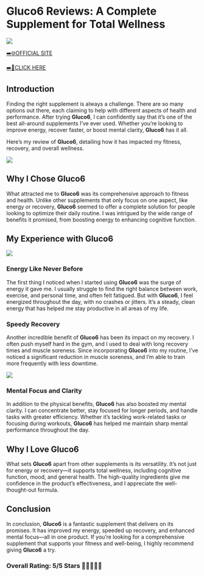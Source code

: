 # **Gluco6 Reviews**: A Complete Supplement for Total Wellness

[![](https://static.vecteezy.com/system/resources/thumbnails/019/896/014/small/buy-now-gradient-button-with-cart-symbol-buy-now-illustration-png.png)](https://edetoop.top/lander/sugarpreland-1/gluc66.html) 

[➡️🌐OFFICIAL SITE](https://edetoop.top/lander/sugarpreland-1/gluc66.html) 

[➡️🔗CLICK HERE](https://edetoop.top/lander/sugarpreland-1/gluc66.html) 


## Introduction

Finding the right supplement is always a challenge. There are so many options out there, each claiming to help with different aspects of health and performance. After trying **Gluco6**, I can confidently say that it’s one of the best all-around supplements I’ve ever used. Whether you’re looking to improve energy, recover faster, or boost mental clarity, **Gluco6** has it all.

Here’s my review of **Gluco6**, detailing how it has impacted my fitness, recovery, and overall wellness.

[![](https://wallpapers.com/images/hd/red-order-now-button-udg4jcj4arvn8b0n-2.png)](https://edetoop.top/lander/sugarpreland-1/gluc66.html)  

## Why I Chose **Gluco6**

What attracted me to **Gluco6** was its comprehensive approach to fitness and health. Unlike other supplements that only focus on one aspect, like energy or recovery, **Gluco6** seemed to offer a complete solution for people looking to optimize their daily routine. I was intrigued by the wide range of benefits it promised, from boosting energy to enhancing cognitive function.

## My Experience with **Gluco6**

[![](https://static.vecteezy.com/system/resources/thumbnails/019/896/014/small/buy-now-gradient-button-with-cart-symbol-buy-now-illustration-png.png)](https://edetoop.top/lander/sugarpreland-1/gluc66.html)

### Energy Like Never Before

The first thing I noticed when I started using **Gluco6** was the surge of energy it gave me. I usually struggle to find the right balance between work, exercise, and personal time, and often felt fatigued. But with **Gluco6**, I feel energized throughout the day, with no crashes or jitters. It’s a steady, clean energy that has helped me stay productive in all areas of my life.

### Speedy Recovery

Another incredible benefit of **Gluco6** has been its impact on my recovery. I often push myself hard in the gym, and I used to deal with long recovery times and muscle soreness. Since incorporating **Gluco6** into my routine, I’ve noticed a significant reduction in muscle soreness, and I’m able to train more frequently with less downtime.

[![](https://wallpapers.com/images/hd/red-order-now-button-udg4jcj4arvn8b0n-2.png)](https://edetoop.top/lander/sugarpreland-1/gluc66.html)  

### Mental Focus and Clarity

In addition to the physical benefits, **Gluco6** has also boosted my mental clarity. I can concentrate better, stay focused for longer periods, and handle tasks with greater efficiency. Whether it’s tackling work-related tasks or focusing during workouts, **Gluco6** has helped me maintain sharp mental performance throughout the day.

## Why I Love **Gluco6**

What sets **Gluco6** apart from other supplements is its versatility. It’s not just for energy or recovery—it supports total wellness, including cognitive function, mood, and general health. The high-quality ingredients give me confidence in the product’s effectiveness, and I appreciate the well-thought-out formula.

## Conclusion

In conclusion, **Gluco6** is a fantastic supplement that delivers on its promises. It has improved my energy, speeded up recovery, and enhanced mental focus—all in one product. If you’re looking for a comprehensive supplement that supports your fitness and well-being, I highly recommend giving **Gluco6** a try.

### Overall Rating: 5/5 Stars 🌟🌟🌟🌟🌟
